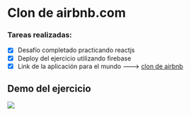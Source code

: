 <h1  > Clon de airbnb.com </h1>

### Tareas realizadas:
- [x] Desafío completado practicando reactjs
- [x] Deploy del ejercicio utilizando firebase 
- [x] Link de la aplicación para el mundo ---> [clon de airbnb](https://airbnb-clone-fd50f.web.app/)

## Demo del ejercicio
![](demo/demogif.gif)
